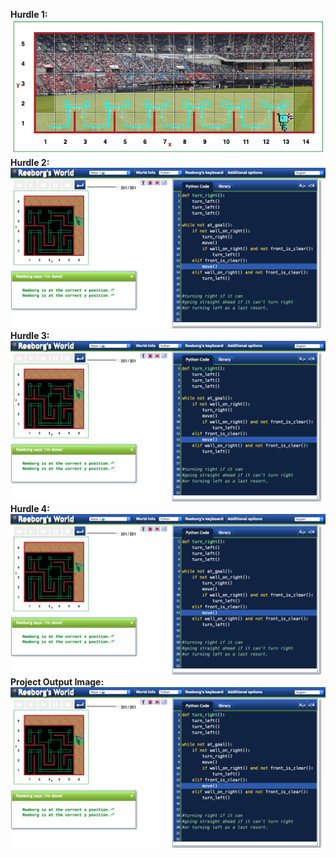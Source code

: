 **Hurdle 1:**
![This is an image](https://github.com/maryambiibii/100DaysOfCode/blob/main/Day6/Img/Hurdle1.png)
**Hurdle 2:**
![This is an image](https://github.com/maryambiibii/100DaysOfCode/blob/main/Day6/Img/Project_Output.png)
**Hurdle 3:**
![This is an image](https://github.com/maryambiibii/100DaysOfCode/blob/main/Day6/Img/Project_Output.png)
**Hurdle 4:**
![This is an image](https://github.com/maryambiibii/100DaysOfCode/blob/main/Day6/Img/Project_Output.png)
**Project Output Image:**
![This is an image](https://github.com/maryambiibii/100DaysOfCode/blob/main/Day6/Img/Project_Output.png)
